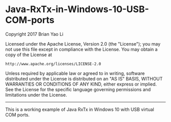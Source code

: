 # Java-RxTx-in-Windows-10-USB-COM-ports
Copyright 2017 Brian Yao Li

Licensed under the Apache License, Version 2.0 (the "License");
you may not use this file except in compliance with the License.
You may obtain a copy of the License at

    http://www.apache.org/licenses/LICENSE-2.0

Unless required by applicable law or agreed to in writing, software
distributed under the License is distributed on an "AS IS" BASIS,
WITHOUT WARRANTIES OR CONDITIONS OF ANY KIND, either express or implied.
See the License for the specific language governing permissions and
limitations under the License.

----------------
This is a working example of Java RxTx in Windows 10 with USB virtual COM ports.
